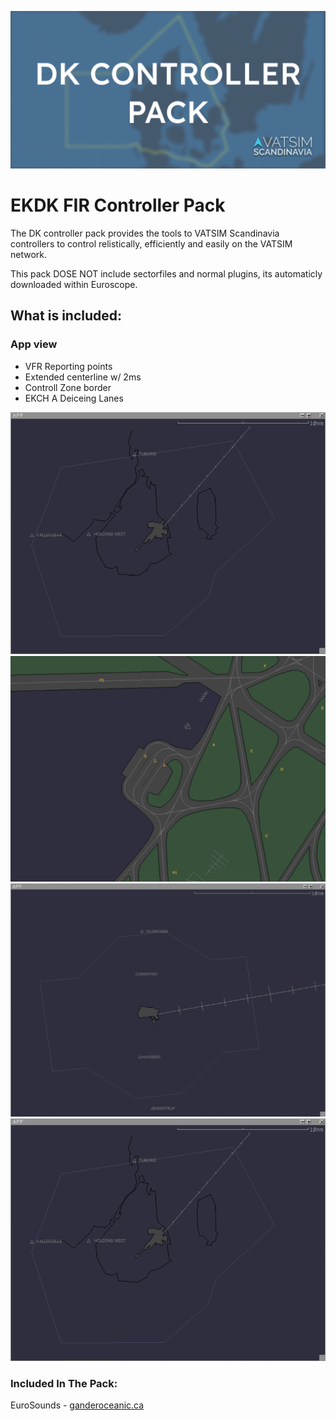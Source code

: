﻿![Controller Pack](images/BANNER.png)

# EKDK FIR Controller Pack
The DK controller pack provides the tools to VATSIM Scandinavia controllers to control relistically, efficiently and easily on the VATSIM network.

This pack DOSE NOT include sectorfiles and normal plugins, its automaticly downloaded within Euroscope.
## What is included:
### App view
* VFR Reporting points
* Extended centerline w/ 2ms
* Controll Zone border
* EKCH A Deiceing Lanes


![EKCH_APP_VIEW](images/EKCH_APP_VIEW.png)
![EKCH_DEICEING_LANES](images/EKCH_DEICEING_LANES.png)
![EKYT_APP_VIEW](images/EKYT_APP_VIEW.png)
![EKCH_APP_VIEW](images/EKCH_APP_VIEW.png)


### Included In The Pack:
EuroSounds - [ganderoceanic.ca](https://ganderoceanic.ca/eurosounds)

